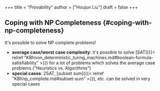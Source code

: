 +++
title = "Provability"
author = ["Houjun Liu"]
draft = false
+++

## Coping with NP Completeness {#coping-with-np-completeness}

It's possible to solve NP complete problems!

-   **average case/worst case complexity**: it's possible to solve [SAT]({{< relref "KBhnon_deterministic_turing_machines.md#boolean-formula-satisfiability" >}}) for a lot of problems which solves the average case problems ("Heuristics vs. Algorithms")
-   **special cases**: 2SAT, [subset sum]({{< relref "KBhnp_complete.md#subset-sum" >}}), etc. can be solved in very special cases
